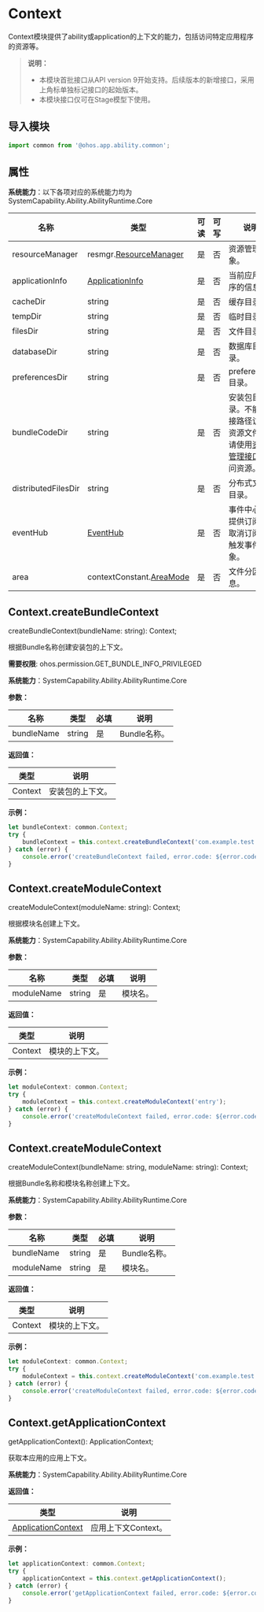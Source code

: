 # Context

Context模块提供了ability或application的上下文的能力，包括访问特定应用程序的资源等。

> **说明：**
>
>  - 本模块首批接口从API version 9开始支持。后续版本的新增接口，采用上角标单独标记接口的起始版本。
>  - 本模块接口仅可在Stage模型下使用。

## 导入模块

```ts
import common from '@ohos.app.ability.common';
```

## 属性

**系统能力**：以下各项对应的系统能力均为SystemCapability.Ability.AbilityRuntime.Core

| 名称          | 类型     | 可读   | 可写   | 说明      |
| ----------- | ------ | ---- | ---- | ------- |
| resourceManager     | resmgr.[ResourceManager](js-apis-resource-manager.md) | 是    | 否    | 资源管理对象。   |
| applicationInfo | [ApplicationInfo](js-apis-bundle-ApplicationInfo.md) | 是    | 否    | 当前应用程序的信息。 |
| cacheDir | string | 是    | 否    | 缓存目录。 |
| tempDir | string | 是    | 否    | 临时目录。 |
| filesDir | string | 是    | 否    | 文件目录。 |
| databaseDir | string | 是    | 否    | 数据库目录。 |
| preferencesDir | string | 是    | 否    | preferences目录。 |
| bundleCodeDir | string | 是    | 否    | 安装包目录。不能拼接路径访问资源文件，请使用[资源管理接口](js-apis-resource-manager.md)访问资源。 |
| distributedFilesDir | string | 是    | 否    | 分布式文件目录。 |
| eventHub | [EventHub](js-apis-inner-application-eventHub.md) | 是    | 否    | 事件中心，提供订阅、取消订阅、触发事件对象。 |
| area | contextConstant.[AreaMode](js-apis-app-ability-contextConstant.md) | 是    | 否    | 文件分区信息。 |

## Context.createBundleContext

createBundleContext(bundleName: string): Context;

根据Bundle名称创建安装包的上下文。

**需要权限**: ohos.permission.GET_BUNDLE_INFO_PRIVILEGED

**系统能力**：SystemCapability.Ability.AbilityRuntime.Core

**参数：**

| 名称       | 类型                     | 必填   | 说明            |
| -------- | ---------------------- | ---- | ------------- |
| bundleName | string | 是    | Bundle名称。 |

**返回值：**

| 类型 | 说明 |
| -------- | -------- |
| Context | 安装包的上下文。 |

**示例：**

```ts
let bundleContext: common.Context;
try {
    bundleContext = this.context.createBundleContext('com.example.test');
} catch (error) {
    console.error('createBundleContext failed, error.code: ${error.code}, error.message: ${error.message}');
}
```

## Context.createModuleContext

createModuleContext(moduleName: string): Context;

根据模块名创建上下文。

**系统能力**：SystemCapability.Ability.AbilityRuntime.Core

**参数：**

| 名称       | 类型                     | 必填   | 说明            |
| -------- | ---------------------- | ---- | ------------- |
| moduleName | string | 是    | 模块名。 |

**返回值：**

| 类型 | 说明 |
| -------- | -------- |
| Context | 模块的上下文。 |

**示例：**

```ts
let moduleContext: common.Context;
try {
    moduleContext = this.context.createModuleContext('entry');
} catch (error) {
    console.error('createModuleContext failed, error.code: ${error.code}, error.message: ${error.message}');
}
```

## Context.createModuleContext

createModuleContext(bundleName: string, moduleName: string): Context;

根据Bundle名称和模块名称创建上下文。

**系统能力**：SystemCapability.Ability.AbilityRuntime.Core

**参数：**

| 名称       | 类型                     | 必填   | 说明            |
| -------- | ---------------------- | ---- | ------------- |
| bundleName | string | 是    | Bundle名称。 |
| moduleName | string | 是    | 模块名。 |

**返回值：**

| 类型 | 说明 |
| -------- | -------- |
| Context | 模块的上下文。 |

**示例：**

```ts
let moduleContext: common.Context;
try {
    moduleContext = this.context.createModuleContext('com.example.test', 'entry');
} catch (error) {
    console.error('createModuleContext failed, error.code: ${error.code}, error.message: ${error.message}');
}
```

## Context.getApplicationContext

getApplicationContext(): ApplicationContext;

获取本应用的应用上下文。

**系统能力**：SystemCapability.Ability.AbilityRuntime.Core

**返回值：**

| 类型 | 说明 |
| -------- | -------- |
| [ApplicationContext](js-apis-inner-application-applicationContext.md) | 应用上下文Context。 |

**示例：**

```ts
let applicationContext: common.Context;
try {
    applicationContext = this.context.getApplicationContext();
} catch (error) {
    console.error('getApplicationContext failed, error.code: ${error.code}, error.message: ${error.message}');
}
```

